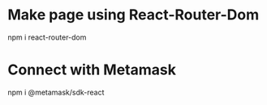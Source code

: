 # Make page using React-Router-Dom

npm i react-router-dom

# Connect with Metamask

npm i @metamask/sdk-react
